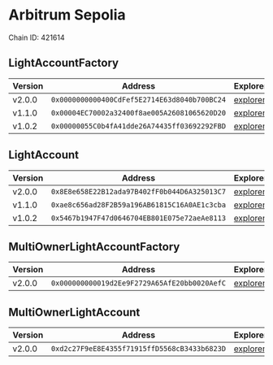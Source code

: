 # Arbitrum Sepolia

Chain ID: 421614

## LightAccountFactory

| Version | Address                                      | Explorer                                                                                   | Salt                                                                 | Run                                                                            |
| ------- | -------------------------------------------- | ------------------------------------------------------------------------------------------ | -------------------------------------------------------------------- | ------------------------------------------------------------------------------ |
| v2.0.0  | `0x0000000000400CdFef5E2714E63d8040b700BC24` | [explorer](https://sepolia.arbiscan.io/address/0x0000000000400CdFef5E2714E63d8040b700BC24) | `0x00000000000000000000000000000000000000005f1ffd9d31306e056bcc959b` | [run](./broadcast/Deploy_LightAccountFactory.s.sol/421614/run-1714098858.json) |
| v1.1.0  | `0x00004EC70002a32400f8ae005A26081065620D20` | [explorer](https://sepolia.arbiscan.io/address/0x00004EC70002a32400f8ae005A26081065620D20) | `0x4e59b44847b379578588920ca78fbf26c0b4956c3406f3bdc271500000c2f72f` | [run](./broadcast/Deploy_LightAccountFactory.s.sol/421614/run-1704922830.json) |
| v1.0.2  | `0x00000055C0b4fA41dde26A74435ff03692292FBD` | [explorer](https://sepolia.arbiscan.io/address/0x00000055C0b4fA41dde26A74435ff03692292FBD) | `0x4e59b44847b379578588920ca78fbf26c0b4956c3406f3bdc271500000c2f72f` | [run](./broadcast/Deploy_LightAccountFactory.s.sol/421614/run-1699550880.json) |

## LightAccount

| Version | Address                                      | Explorer                                                                                   | Run                                                                            |
| ------- | -------------------------------------------- | ------------------------------------------------------------------------------------------ | ------------------------------------------------------------------------------ |
| v2.0.0  | `0x8E8e658E22B12ada97B402fF0b044D6A325013C7` | [explorer](https://sepolia.arbiscan.io/address/0x8E8e658E22B12ada97B402fF0b044D6A325013C7) | [run](./broadcast/Deploy_LightAccountFactory.s.sol/421614/run-1714098858.json) |
| v1.1.0  | `0xae8c656ad28F2B59a196AB61815C16A0AE1c3cba` | [explorer](https://sepolia.arbiscan.io/address/0xae8c656ad28F2B59a196AB61815C16A0AE1c3cba) | [run](./broadcast/Deploy_LightAccountFactory.s.sol/421614/run-1704922830.json) |
| v1.0.2  | `0x5467b1947F47d0646704EB801E075e72aeAe8113` | [explorer](https://sepolia.arbiscan.io/address/0x5467b1947F47d0646704EB801E075e72aeAe8113) | [run](./broadcast/Deploy_LightAccountFactory.s.sol/421614/run-1699550880.json) |

## MultiOwnerLightAccountFactory

| Version | Address                                      | Explorer                                                                                   | Salt                                                                 | Run                                                                                      |
| ------- | -------------------------------------------- | ------------------------------------------------------------------------------------------ | -------------------------------------------------------------------- | ---------------------------------------------------------------------------------------- |
| v2.0.0  | `0x000000000019d2Ee9F2729A65AfE20bb0020AefC` | [explorer](https://sepolia.arbiscan.io/address/0x000000000019d2Ee9F2729A65AfE20bb0020AefC) | `0x0000000000000000000000000000000000000000bb3ab048b3f4ef2620ea0163` | [run](./broadcast/Deploy_MultiOwnerLightAccountFactory.s.sol/421614/run-1714102396.json) |

## MultiOwnerLightAccount

| Version | Address                                      | Explorer                                                                                   | Run                                                                                      |
| ------- | -------------------------------------------- | ------------------------------------------------------------------------------------------ | ---------------------------------------------------------------------------------------- |
| v2.0.0  | `0xd2c27F9eE8E4355f71915ffD5568cB3433b6823D` | [explorer](https://sepolia.arbiscan.io/address/0xd2c27F9eE8E4355f71915ffD5568cB3433b6823D) | [run](./broadcast/Deploy_MultiOwnerLightAccountFactory.s.sol/421614/run-1714102396.json) |
